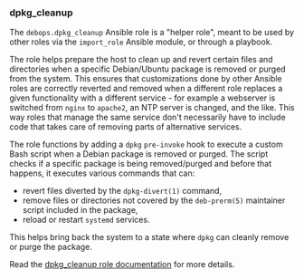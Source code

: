 ### dpkg_cleanup

The `debops.dpkg_cleanup` Ansible role is a "helper role", meant to be
used by other roles via the `import_role` Ansible module, or through a
playbook.

The role helps prepare the host to clean up and revert certain files and
directories when a specific Debian/Ubuntu package is removed or purged
from the system. This ensures that customizations done by other Ansible
roles are correctly reverted and removed when a different role replaces
a given functionality with a different service - for example a webserver
is switched from `nginx` to `apache2`, an NTP server is changed, and the
like. This way roles that manage the same service don't necessarily have
to include code that takes care of removing parts of alternative
services.

The role functions by adding a `dpkg` `pre-invoke` hook to execute a
custom Bash script when a Debian package is removed or purged. The
script checks if a specific package is being removed/purged and before
that happens, it executes various commands that can:

-   revert files diverted by the `dpkg-divert(1)` command,
-   remove files or directories not covered by the `deb-prerm(5)`
    maintainer script included in the package,
-   reload or restart `systemd` services.

This helps bring back the system to a state where `dpkg` can cleanly
remove or purge the package.

Read the [dpkg_cleanup role documentation](https://docs.debops.org/en/HEAD/ansible/roles/dpkg_cleanup/) for more details.
